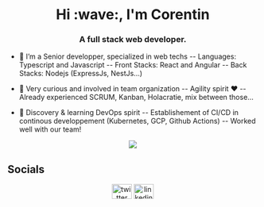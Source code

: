 <h1 align="center">Hi :wave:, I'm Corentin</h1>
<h3 align="center">A full stack web developer.</h3>

- :muscle: I’m a Senior developper, specialized in web techs
-- Languages: Typescript and Javascript
-- Front Stacks: React and Angular 
-- Back Stacks: Nodejs (ExpressJs, NestJs...)

- :love_letter: Very curious and involved in team organization
-- Agility spirit :hearts:
-- Already experienced SCRUM, Kanban, Holacratie, mix between those...

- :seedling: Discovery & learning DevOps spirit
-- Establishement of CI/CD in continous developpement (Kubernetes, GCP, Github Actions)
-- Worked well with our team!

<p align="center">
    <a href="https://git.io/streak-stats"><img src="https://github-readme-streak-stats.herokuapp.com?user=CorentinVanson&theme=dark&hide_border=false&locale=en&date_format=j+M%5B+Y%5D"/></a>
</p>

## Socials

<p align="center">
<a href="https://twitter.com/CorentinVanson" target="blank"><img align="center" src="https://raw.githubusercontent.com/rahuldkjain/github-profile-readme-generator/master/src/images/icons/Social/twitter.svg" alt="twitter" height="30" width="40" /></a>
<a href="https://www.linkedin.com/in/corentin-vanson-8786a0b8/" target="blank"><img align="center" src="https://raw.githubusercontent.com/rahuldkjain/github-profile-readme-generator/master/src/images/icons/Social/linked-in-alt.svg" alt="linkedin" height="30" width="40" /></a>
</p>
